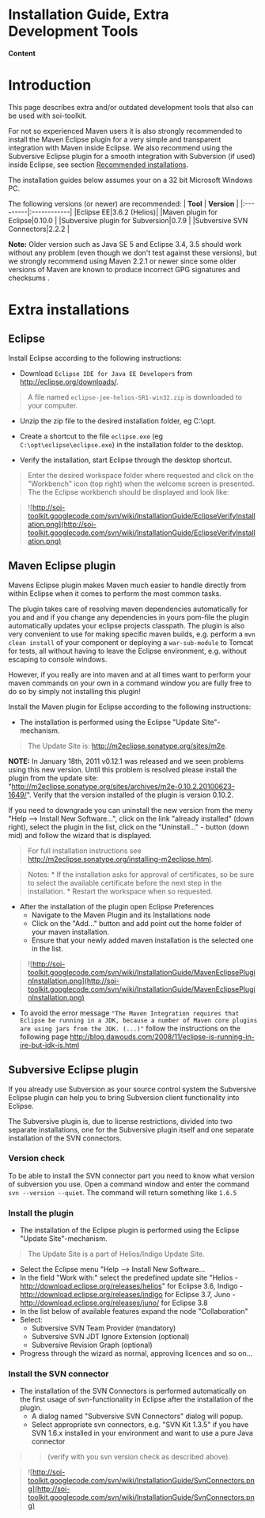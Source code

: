 # Installation Guide, Extra Development Tools #

**Content**


# Introduction #

This page describes extra and/or outdated development tools that also can be used with soi-toolkit.

For not so experienced Maven users it is also strongly recommended to install the Maven Eclipse plugin for a very simple and transparent integration with Maven inside Eclipse.
We also recommend using the Subversive Eclipse plugin for a smooth integration with Subversion (if used) inside Eclipse, see section [Recommended installations](#Recommended_installations.md).


The installation guides below assumes your on a 32 bit Microsoft Windows PC.

The following versions (or newer) are recommended:
| **Tool** | **Version** |
|:---------|:------------|
|Eclipse EE|3.6.2 (Helios)|
|Maven plugin for Eclipse|0.10.0       |
|Subversive plugin for Subversion|0.7.9        |
|Subversive SVN Connectors|2.2.2        |

**Note:** Older version such as Java SE 5 and Eclipse 3.4, 3.5 should work without any problem (even though we don't test against these versions), but we strongly recommend using Maven 2.2.1 or newer since some older versions of Maven are known to produce incorrect GPG signatures and checksums .

# Extra installations #

## Eclipse ##

Install Eclipse according to the following instructions:

  * Download  `Eclipse IDE for Java EE Developers` from http://eclipse.org/downloads/.
> A file named `eclipse-jee-helios-SR1-win32.zip` is downloaded to your computer.

  * Unzip the zip file to the desired installation folder, eg C:\opt.

  * Create a shortcut to the file `eclipse.exe` (eg `C:\opt\eclipse\eclipse.exe`) in the installation folder to the desktop.

  * Verify the installation, start Eclipse through the desktop shortcut.
> Enter the desired workspace folder where requested and click on the "Workbench" icon (top right) when the welcome screen is presented. The the Eclipse workbench should be displayed and look like:

> ![http://soi-toolkit.googlecode.com/svn/wiki/InstallationGuide/EclipseVerifyInstallation.png](http://soi-toolkit.googlecode.com/svn/wiki/InstallationGuide/EclipseVerifyInstallation.png)



## Maven Eclipse plugin ##

Mavens Eclipse plugin makes Maven much easier to handle directly from within Eclipse when it comes to perform the most common tasks.

The plugin takes care of resolving maven dependencies automatically for you and and if you change any dependencies in yours pom-file the plugin automatically updates your eclipse projects classpath.
The plugin is also very convenient to use for making specific maven builds, e.g. perform a `mvn clean install` of your component or deploying a `war-sub-module` to Tomcat for tests, all without having to leave the Eclipse environment, e.g. without escaping to console windows.

However, if you really are into maven and at all times want to perform your maven commands on your own in a command window you are fully free to do so by simply not installing this plugin!

Install the Maven plugin for Eclipse according to the following instructions:

  * The installation is performed using the Eclipse "Update Site"-mechanism.
> The Update Site is: http://m2eclipse.sonatype.org/sites/m2e.

**NOTE:** In January 18th, 2011 v0.12.1 was released and we seen problems using this new version. Until this problem is resolved please install the plugin from the update site: "http://m2eclipse.sonatype.org/sites/archives/m2e-0.10.2.20100623-1649/". Verify that the version installed of the plugin is version 0.10.2.

If you need to downgrade you can uninstall the new version from the meny "Help --> Install New Software...", click on the link "already installed" (down right), select the plugin in the list, click on the "Uninstall..." - button (down mid) and follow the wizard that is displayed.

> For full installation instructions see http://m2eclipse.sonatype.org/installing-m2eclipse.html.

> Notes:
    * If the installation asks for approval of certificates, so be sure to select the available certificate before the next step in the installation.
    * Restart the workspace when so requested.

  * After the installation of the plugin open Eclipse Preferences
    * Navigate to the Maven Plugin and its Installations node
    * Click on the "Add..." button and add point out the home folder of your maven installation.
    * Ensure that your newly added maven installation is the selected one in the list.

> ![http://soi-toolkit.googlecode.com/svn/wiki/InstallationGuide/MavenEclipsePluginInstallation.png](http://soi-toolkit.googlecode.com/svn/wiki/InstallationGuide/MavenEclipsePluginInstallation.png)

  * To avoid the error message `"The Maven Integration requires that Eclipse be running in a JDK, because a number of Maven core plugins are using jars from the JDK. (...)"` follow the instructions on the following page http://blog.dawouds.com/2008/11/eclipse-is-running-in-jre-but-jdk-is.html


## Subversive Eclipse plugin ##

If you already use Subversion as your source control system the Subversive Eclipse plugin can help you to bring  Subversion client functionality into Eclipse.

The Subversive plugin is, due to license restrictions, divided into two separate installations, one for the Subversive plugin itself and one separate installation of the SVN connectors.

### Version check ###
To be able to install the SVN connector part you need to know what version of subversion you use.
Open a command window and enter the command `svn --version --quiet`.
The command will return something like `1.6.5`

### Install the plugin ###
  * The installation of the Eclipse plugin is performed using the Eclipse "Update Site"-mechanism.
> The Update Site is a part of Helios/Indigo Update Site.
  * Select the Eclipse menu "Help --> Install New Software...
  * In the field "Work with:" select the predefined update site "Helios - http://download.eclipse.org/releases/helios" for Eclipse 3.6, Indigo - http://download.eclipse.org/releases/indigo for Eclipse 3.7, Juno - http://download.eclipse.org/releases/juno/ for Eclipse 3.8
  * In the list below of available features expand the node "Collaboration"
  * Select:
    * Subversive SVN Team Provider (mandatory)
    * Subversive SVN JDT Ignore Extension (optional)
    * Subversive Revision Graph (optional)
  * Progress through the wizard as normal, approving licences and so on...

### Install the SVN connector ###

  * The installation of the SVN Connectors is performed automatically on the first usage of svn-functionality in Eclipse after the installation of the plugin.
    * A dialog named "Subversive SVN Connectors" dialog will popup.
    * Select appropriate svn connectors, e.g. "SVN Kit 1.3.5" if you have SVN 1.6.x installed in your environment and want to use a pure Java connector
> > (verify with you svn version check as described above).


> ![http://soi-toolkit.googlecode.com/svn/wiki/InstallationGuide/SvnConnectors.png](http://soi-toolkit.googlecode.com/svn/wiki/InstallationGuide/SvnConnectors.png)